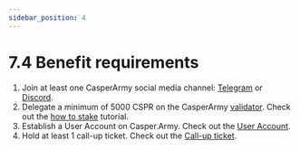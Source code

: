 ```yaml
---
sidebar_position: 4
---
```


# 7.4 Benefit requirements

1. Join at least one CasperArmy social media channel: <a href="https://t.me/casperarmyofficial/">Telegram</a> or <a href="https://discord.gg/sZQVdRCyqx">Discord</a>.
2. Delegate a minimum of 5000 CSPR on the CasperArmy <a href="https://staking.casper.army">validator</a>. Check out the <a href="https://docs.casperarmy.org/docs/validator/7.2-How-to-stake/">how to stake</a> tutorial.
3. Establish a User Account on Casper.Army. Check out the <a href="https://docs.casperarmy.org/docs/PLATFORM/5.1-User-account/">User Account</a>.
4. Hold at least 1 call-up ticket. Check out the <a href="https://docs.casperarmy.org/docs/PRODUCTS%20AND%20SERVICES/2.7-call-up-ticket">Call-up ticket</a>.
